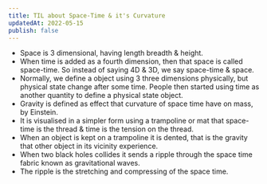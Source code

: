 ```yaml
---
title: TIL about Space-Time & it's Curvature 
updatedAt: 2022-05-15
publish: false
---
```


<ul>
                <li>Space is 3 dimensional, having length breadth & height.</li>
                <li>When time is added as a fourth dimension, then that space is called space-time. So instead of saying 4D & 3D, we say space-time & space.</li>
                <li>Normally, we define a object using 3 three dimensions physically, but physical state change after some time. People then started using time as another quantity to define a physical state object.</li>
                <li>Gravity is defined as effect that curvature of space time have on mass, by Einstein.</li>
                <li>It is visualised in a simpler form using a trampoline or mat that space-time is the thread & time is the tension on the thread.</li>
                <li>When an object is kept on a trampoline it is dented, that is the gravity that other object in its vicinity experience.</li>
                <li>When two black holes collides it sends a ripple through the space time fabric known as gravitational waves.</li>
                <li>The ripple is the stretching and compressing of the space time.</li>
            </ul>
